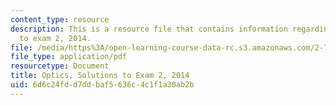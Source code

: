 ```yaml
---
content_type: resource
description: This is a resource file that contains information regarding optics solutions
  to exam 2, 2014.
file: /media/https%3A/open-learning-course-data-rc.s3.amazonaws.com/2-71-optics-spring-2014/6d6c24fdd7ddbaf5636c4c1f1a30ab2b_MIT2_71S14_s14_quiz2_sols.pdf
file_type: application/pdf
resourcetype: Document
title: Optics, Solutions to Exam 2, 2014
uid: 6d6c24fd-d7dd-baf5-636c-4c1f1a30ab2b
---
```

